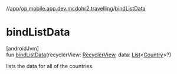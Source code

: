 //[app](../../index.md)/[op.mobile.app.dev.mcdohr2.travelling](index.md)/[bindListData](bind-list-data.md)

# bindListData

[androidJvm]\
fun [bindListData](bind-list-data.md)(recyclerView: [RecyclerView](https://developer.android.com/reference/kotlin/androidx/recyclerview/widget/RecyclerView.html), data: [List](https://kotlinlang.org/api/latest/jvm/stdlib/kotlin.collections/-list/index.html)&lt;[Country](-country/index.md)&gt;?)

lists the data for all of the countries.
